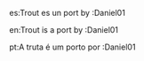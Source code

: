 es:Trout es un port by :Daniel01


en:Trout is a port by :Daniel01


pt:A truta é um porto por :Daniel01